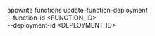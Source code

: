 appwrite functions update-function-deployment \
    --function-id <FUNCTION_ID> \
    --deployment-id <DEPLOYMENT_ID>
